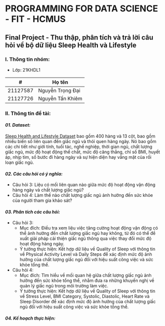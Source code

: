 # PROGRAMMING FOR DATA SCIENCE - FIT - HCMUS

## Final Project - Thu thập, phân tích và trả lời câu hỏi về bộ dữ liệu Sleep Health và Lifestyle

### I. Thông tin nhóm:

- Lớp: 21KHDL1

| #        | Họ tên           |
| -------- | ---------------- |
| 21127587 | Nguyễn Trọng Đại |
| 21127726 | Nguyễn Tấn Khiêm |

### II. Thông tin đề tài:

#### **_01. Dataset:_**

[Sleep Health and Lifestyle Dataset](https://www.kaggle.com/datasets/uom190346a/sleep-health-and-lifestyle-dataset) bao gồm 400 hàng và 13 cột, bao gồm nhiều biến số liên quan đến giấc ngủ và thói quen hàng ngày. Nó bao gồm các chi tiết như giới tính, tuổi tác, nghề nghiệp, thời gian ngủ, chất lượng giấc ngủ, mức độ hoạt động thể chất, mức độ căng thẳng, chỉ số BMI, huyết áp, nhịp tim, số bước đi hàng ngày và sự hiện diện hay vắng mặt của rối loạn giấc ngủ.

#### **_02. Các câu hỏi có ý nghĩa:_**

- Câu hỏi 3: Liệu có mối liên quan nào giữa mức độ hoạt động vận động hàng ngày và chất lượng giấc ngủ?
- Câu hỏi 4: Làm thế nào chất lượng giấc ngủ ảnh hưởng đến sức khỏe của người tham gia khảo sát?

#### **_03. Phân tích các câu hỏi:_**

- Câu hỏi 3:
  - Mục đích: Điều tra xem liệu việc tăng cường hoạt động vận động có thể ảnh hưởng đến chất lượng giấc ngủ hay không, từ đó có thể đề xuất giải pháp cải thiện giấc ngủ thông qua việc thay đổi mức độ hoạt động hàng ngày.
  - Ý tưởng thực hiện: Kết hợp dữ liệu về Quality of Sleep với thông tin về Physical Activity Level và Daily Steps để xác định mức độ ảnh hưởng của chất lượng giấc ngủ đối với hiệu suất công việc và sức khỏe tổng thể.
- Câu hỏi 4:
  - Mục đích: Tìm hiểu về mối quan hệ giữa chất lượng giấc ngủ ảnh hưởng đến sức khỏe tổng thể, nhằm đưa ra những khuyến nghị về quản lý giấc ngủ trong môi trường làm việc.
  - Ý tưởng thực hiện: Kết hợp dữ liệu về Quality of Sleep với thông tin về Stress Level, BMI Category, Systolic, Diastolic, Heart Rate và Sleep Disorder để xác định mức độ ảnh hưởng của chất lượng giấc ngủ đối với hiệu suất công việc và sức khỏe tổng thể.

#### **_04. Kế hoạch thực hiện:_**
